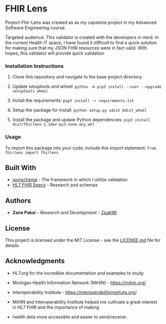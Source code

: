 # FHIR Lens
Project-Fhir-Lens was created as as my capstone project in my Advanced Software Engineering course.

Targeted audience:
This validator is created with the developers in mind. In the current Health IT space, I have found it difficult to find a quick
solution for making sure that my JSON FHIR resources were in fact valid. With hopes, this validator will provide quick validation

### Installation Instructions
1. Clone this repository and navigate to the base project directory.

2. Update setuptools and wheel:
```python -m pip3 install --user --upgrade setuptools wheel```

2. Install the requirements:
```pip3 install -r requirements.txt```

3. Setup the package for install:
```python setup.py sdist bdist_wheel```

4. Install the package and update Python dependencies:
```pip3 install dist/fhirlens-2.1dev-py3-none-any.whl```

### Usage
To import this package into your code, include this import statement:
```from fhirlens import fhirlens```

## Built With

* [jsonschema](https://pypi.org/project/jsonschema/) - The framework in which I utilize validation
* [HL7 FHIR Specs](http://hl7.org/fhir/) - Research and schemas

## Authors

* **Zane Paksi** - *Research and Development* - [Zpak96](https://github.com/zpak96)

## License

This project is licensed under the MIT License - see the [LICENSE.md](LICENSE.md) file for details

## Acknowledgments

* HL7.org for the incredible documentation and examples to study
* Michigan Health Information Network (MiHIN) - https://mihin.org/
* Interoperability Institute - https://interoperabilityinstitute.org/

* MiHIN and Interoperability Institute helped me cultivate a great interest in HL7 FHIR and the importance of making
* health data more accessible and easier to send/receive.



